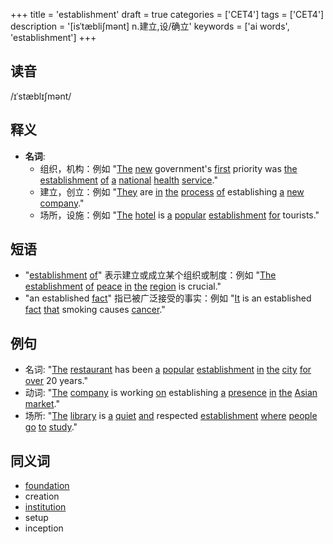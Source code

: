 +++
title = 'establishment'
draft = true
categories = ['CET4']
tags = ['CET4']
description = '[isˈtæbli∫mənt] n.建立,设/确立'
keywords = ['ai words', 'establishment']
+++

## 读音
/ɪˈstæblɪʃmənt/

## 释义
- **名词**:
   - 组织，机构：例如 "[The](/zh/post/the/) [new](/zh/post/new/) government's [first](/zh/post/first/) priority was [the](/zh/post/the/) [establishment](/zh/post/establishment/) [of](/zh/post/of/) [a](/zh/post/a/) [national](/zh/post/national/) [health](/zh/post/health/) [service](/zh/post/service/)."
   - 建立，创立：例如 "[They](/zh/post/they/) are [in](/zh/post/in/) [the](/zh/post/the/) [process](/zh/post/process/) [of](/zh/post/of/) establishing [a](/zh/post/a/) [new](/zh/post/new/) [company](/zh/post/company/)."
   - 场所，设施：例如 "[The](/zh/post/the/) [hotel](/zh/post/hotel/) is [a](/zh/post/a/) [popular](/zh/post/popular/) [establishment](/zh/post/establishment/) [for](/zh/post/for/) tourists."

## 短语
- "[establishment](/zh/post/establishment/) [of](/zh/post/of/)" 表示建立或成立某个组织或制度：例如 "[The](/zh/post/the/) [establishment](/zh/post/establishment/) [of](/zh/post/of/) [peace](/zh/post/peace/) [in](/zh/post/in/) [the](/zh/post/the/) [region](/zh/post/region/) is crucial."
- "an established [fact](/zh/post/fact/)" 指已被广泛接受的事实：例如 "[It](/zh/post/it/) is an established [fact](/zh/post/fact/) [that](/zh/post/that/) smoking causes [cancer](/zh/post/cancer/)."

## 例句
- 名词: "[The](/zh/post/the/) [restaurant](/zh/post/restaurant/) has been [a](/zh/post/a/) [popular](/zh/post/popular/) [establishment](/zh/post/establishment/) [in](/zh/post/in/) [the](/zh/post/the/) [city](/zh/post/city/) [for](/zh/post/for/) [over](/zh/post/over/) 20 years."
- 动词: "[The](/zh/post/the/) [company](/zh/post/company/) is working [on](/zh/post/on/) establishing [a](/zh/post/a/) [presence](/zh/post/presence/) [in](/zh/post/in/) [the](/zh/post/the/) [Asian](/zh/post/asian/) [market](/zh/post/market/)."
- 场所: "[The](/zh/post/the/) [library](/zh/post/library/) is [a](/zh/post/a/) [quiet](/zh/post/quiet/) [and](/zh/post/and/) respected [establishment](/zh/post/establishment/) [where](/zh/post/where/) [people](/zh/post/people/) [go](/zh/post/go/) [to](/zh/post/to/) [study](/zh/post/study/)."

## 同义词
- [foundation](/zh/post/foundation/)
- creation
- [institution](/zh/post/institution/)
- setup
- inception
